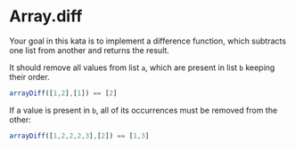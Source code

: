 # Array.diff

Your goal in this kata is to implement a difference function, which subtracts one list from another and returns the result.

It should remove all values from list `a`, which are present in list `b` keeping their order.
```js
arrayDiff([1,2],[1]) == [2]
```

If a value is present in `b`, all of its occurrences must be removed from the other:
```js
arrayDiff([1,2,2,2,3],[2]) == [1,3]
```